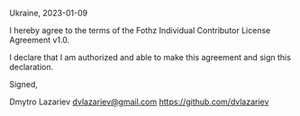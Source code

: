 Ukraine, 2023-01-09

I hereby agree to the terms of the Fothz Individual Contributor License
Agreement v1.0.

I declare that I am authorized and able to make this agreement and sign this
declaration.

Signed,

Dmytro Lazariev dvlazariev@gmail.com https://github.com/dvlazariev
